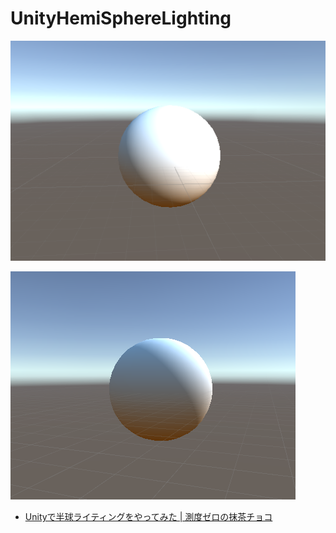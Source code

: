 # UnityHemiSphereLighting

![screenshot](./img/screenshot0.png)

![screenshot](./img/screenshot1.png)

- [Unityで半球ライティングをやってみた | 測度ゼロの抹茶チョコ](https://matcha-choco010.net/2018/10/08/unityで半球ライティングをやってみた/)
